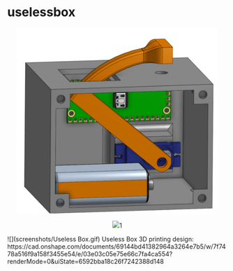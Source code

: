 # uselessbox
<p align="center">
  <img width="460" src="/screenshots/Useless Box.jpg">
</p>
<p align="center">
  <img width="460" src="/screenshots/Useless Box.gif">1
</p>
![](screenshots/Useless Box.gif)
Useless Box 3D printing design: https://cad.onshape.com/documents/69144bd41382964a3264e7b5/w/7f7478a516f9a158f3455e54/e/03e03c05e75e66c7fa4ca554?renderMode=0&uiState=6592bba18c26f7242388d148

